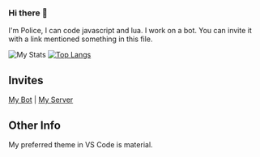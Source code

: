 ### Hi there 👋

I'm Police, I can code javascript and lua. I work on a bot. You can invite it with a link mentioned something in this file.

![My Stats](https://github-readme-stats.vercel.app/api?username=PolicePocholo&count_private=true&show_icons=true&theme=vue-dark)
[![Top Langs](https://github-readme-stats.vercel.app/api/top-langs/?username=PolicePocholo&show_icons=true&theme=vue-dark)](https://github.com/anuraghazra/github-readme-stats)

## Invites
[My Bot](https://discord.com/oauth2/authorize?client_id=484627899807432707&scope=bot&permissions=2146958847) |
[My Server](https://discord.gg/KEdAjBc)

## Other Info
My preferred theme in VS Code is material.
